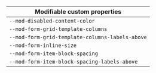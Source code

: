 | Modifiable custom properties                    |
| ----------------------------------------------- |
| `--mod-disabled-content-color`                  |
| `--mod-form-grid-template-columns`              |
| `--mod-form-grid-template-columns-labels-above` |
| `--mod-form-inline-size`                        |
| `--mod-form-item-block-spacing`                 |
| `--mod-form-item-block-spacing-labels-above`    |
